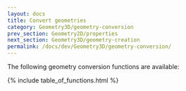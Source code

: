 ```yaml
---
layout: docs
title: Convert geometries
category: Geometry3D/geometry-conversion
prev_section: Geometry2D/properties
next_section: Geometry3D/geometry-creation
permalink: /docs/dev/Geometry3D/geometry-conversion/
---
```


The following geometry conversion functions are available:

{% include table_of_functions.html %}
